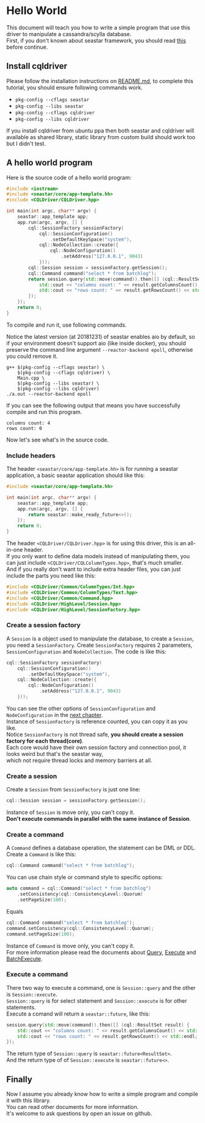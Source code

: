 # Hello World

This document will teach you how to write a simple program that use this driver to manipulate a cassandra/scylla database.<br/>
First, if you don't known about seastar framework, you should read [this](https://github.com/scylladb/seastar/blob/master/doc/tutorial.md) before continue.

## Install cqldriver

Please follow the installation instructions on [README.md](../README.md),
to complete this tutorial, you should ensure following commands work.

- `pkg-config --cflags seastar`
- `pkg-config --libs seastar`
- `pkg-config --cflags cqldriver`
- `pkg-config --libs cqldriver`

If you install cqldriver from ubuntu ppa then both seastar and cqldriver will available as shared library,
static library from custom build should work too but I didn't test.

## A hello world program

Here is the source code of a hello world program:

``` c++
#include <iostream>
#include <seastar/core/app-template.hh>
#include <CQLDriver/CQLDriver.hpp>

int main(int argc, char** argv) {
	seastar::app_template app;
	app.run(argc, argv, [] {
		cql::SessionFactory sessionFactory(
			cql::SessionConfiguration()
				.setDefaultKeySpace("system"),
			cql::NodeCollection::create({
				cql::NodeConfiguration()
					.setAddress("127.0.0.1", 9043)
			}));
		cql::Session session = sessionFactory.getSession();
		cql::Command command("select * from batchlog");
		return session.query(std::move(command)).then([] (cql::ResultSet result) {
			std::cout << "columns count: " << result.getColumnsCount() << std::endl;
			std::cout << "rows count: " << result.getRowsCount() << std::endl;
		});
	});
	return 0;
}
```

To compile and run it, use following commands.

Notice the latest version (at 20181231) of seastar enables aio by default,
so if your environment doesn't support aio (like inside docker),
you should preserve the command line argument `--reactor-backend epoll`,
otherwise you could remove it.

``` text
g++ $(pkg-config --cflags seastar) \
	$(pkg-config --cflags cqldriver) \
	Main.cpp \
	$(pkg-config --libs seastar) \
	$(pkg-config --libs cqldriver)
./a.out --reactor-backend epoll
```

If you can see the following output that means you have successfully compile and run this program.

``` text
columns count: 4
rows count: 0
```

Now let's see what's in the source code.

### Include headers

The header `<seastar/core/app-template.hh>` is for running a seastar application,
a basic seastar application should like this:

``` c++
#include <seastar/core/app-template.hh>

int main(int argc, char** argv) {
	seastar::app_template app;
	app.run(argc, argv, [] {
		return seastar::make_ready_future<>();
	});
	return 0;
}
```

The header `<CQLDriver/CQLDriver.hpp>` is for using this driver, this is an all-in-one header.<br/>
If you only want to define data models instead of manipulating them, you can just include `<CQLDriver/CQLColumnTypes.hpp>`, that's much smaller.<br/>
And if you really don't want to include extra header files, you can just include the parts you need like this:

``` c++
#include <CQLDriver/Common/ColumnTypes/Int.hpp>
#include <CQLDriver/Common/ColumnTypes/Text.hpp>
#include <CQLDriver/Common/Command.hpp>
#include <CQLDriver/HighLevel/Session.hpp>
#include <CQLDriver/HighLevel/SessionFactory.hpp>
```

### Create a session factory

A `Session` is a object used to manipulate the database, to create a `Session`, you need a `SessionFactory`.
Create `SessionFactory` requires 2 parameters, `SessionConfiguration` and `NodeCollection`.
The code is like this:

``` c++
cql::SessionFactory sessionFactory(
	cql::SessionConfiguration()
		.setDefaultKeySpace("system"),
	cql::NodeCollection::create({
		cql::NodeConfiguration()
			.setAddress("127.0.0.1", 9043)
	}));
```

You can see the other options of `SessionConfiguration` and `NodeConfiguration` in the [next chapter](./Configuration.md).<br/>
Instance of `SessionFactory` is reference counted, you can copy it as you like.<br/>
Notice `SessionFactory` is not thread safe, **you should create a session factory for each thread(core)**.<br/>
Each core would have their own session factory and connection pool, it looks weird but that's the seastar way,<br/>
which not require thread locks and memory barriers at all.

### Create a session

Create a `Session` from `SessionFactory` is just one line:

``` c++
cql::Session session = sessionFactory.getSession();
```

Instance of `Session` is move only, you can't copy it.<br/>
**Don't execute commands in parallel with the same instance of Session**.</span>

### Create a command

A `Command` defines a database operation, the statement can be DML or DDL.
Create a `Command` is like this:

``` c++
cql::Command command("select * from batchlog");
```

You can use chain style or command style to specific options:

``` c++
auto command = cql::Command("select * from batchlog")
	.setConsistency(cql::ConsistencyLevel::Quorum)
	.setPageSize(100);
```

Equals

``` c++
cql::Command command("select * from batchlog");
command.setConsistency(cql::ConsistencyLevel::Quorum);
command.setPageSize(100);
```

Instance of `Command` is move only, you can't copy it.<br/>
For more information please read the documents about [Query](./Query.md), [Execute](./Execute.md) and [BatchExecute](./BatchExecute.md).

### Execute a command

There two way to execute a command, one is `Session::query` and the other is `Session::execute`.<br/>
`Session::query` is for select statement and `Session::execute` is for other statements.<br/>
Execute a comand will return a `seastar::future`, like this:<br/>

``` c++
session.query(std::move(command)).then([] (cql::ResultSet result) {
	std::cout << "columns count: " << result.getColumnsCount() << std::endl;
	std::cout << "rows count: " << result.getRowsCount() << std::endl;
});
```

The return type of `Session::query` is `seastar::future<ResultSet>`.<br/>
And the return type of of `Session::execute` is `seastar::future<>`.

## Finally

Now I assume you already know how to write a simple program and compile it with this library.<br/>
You can read other documents for more information.<br/>
It's welcome to ask questions by open an issue on github.

